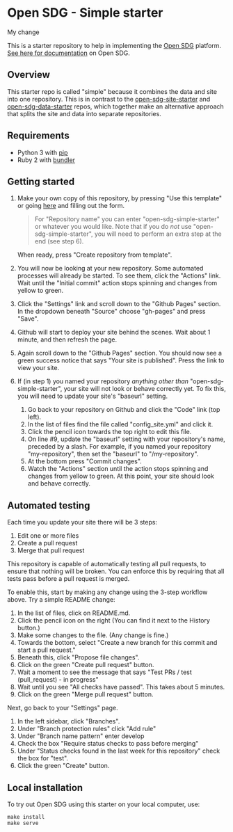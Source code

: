 # Open SDG - Simple starter

My change

This is a starter repository to help in implementing the [Open SDG](https://open-sdg.org) platform. [See here for documentation](https://open-sdg.readthedocs.io) on Open SDG.

## Overview

This starter repo is called "simple" because it combines the data and site into one repository. This is in contrast to the [open-sdg-site-starter](https://github.com/open-sdg/open-sdg-site-starter) and [open-sdg-data-starter](https://github.com/open-sdg/open-sdg-data-starter) repos, which together make an alternative approach that splits the site and data into separate repositories.

## Requirements

* Python 3 with [pip](https://pypi.org/project/pip/)
* Ruby 2 with [bundler](https://bundler.io/)

## Getting started

1. Make your own copy of this repository, by pressing "Use this template" or going [here](https://github.com/open-sdg/open-sdg-simple-starter/generate) and filling out the form.

   > For "Repository name" you can enter "open-sdg-simple-starter" or whatever you would like. Note that if you do *not* use "open-sdg-simple-starter", you will need to perform an extra step at the end (see step 6).

    When ready, press "Create repository from template".

2. You will now be looking at your new repository. Some automated processes will already be started. To see them, click the "Actions" link. Wait until the "Initial commit" action stops spinning and changes from yellow to green.
3. Click the "Settings" link and scroll down to the "Github Pages" section. In the dropdown beneath "Source" choose "gh-pages" and press "Save".
4. Github will start to deploy your site behind the scenes. Wait about 1 minute, and then refresh the page.
5. Again scroll down to the "Github Pages" section. You should now see a green success notice that says "Your site is published". Press the link to view your site.
6. If (in step 1) you named your repository *anything other than* "open-sdg-simple-starter", your site will not look or behave correctly yet. To fix this, you will need to update your site's "baseurl" setting.
    1. Go back to your repository on Github and click the "Code" link (top left).
    2. In the list of files find the file called "config_site.yml" and click it.
    3. Click the pencil icon towards the top right to edit this file.
    4. On line #9, update the "baseurl" setting with your repository's name, preceded by a slash. For example, if you named your repository "my-repository", then set the "baseurl" to "/my-repository".
    5. At the bottom press "Commit changes".
    6. Watch the "Actions" section until the action stops spinning and changes from yellow to green. At this point, your site should look and behave correctly.

## Automated testing

Each time you update your site there will be 3 steps:

1. Edit one or more files
2. Create a pull request
3. Merge that pull request

This repository is capable of automatically testing all pull requests, to ensure that nothing will be broken. You can enforce this by requiring that all tests pass before a pull request is merged.

To enable this, start by making any change using the 3-step workflow above. Try a simple README change:

1. In the list of files, click on README.md.
2. Click the pencil icon on the right (You can find it next to the History button.)
3. Make some changes to the file. (Any change is fine.)
4. Towards the bottom, select "Create a new branch for this commit and start a pull request."
5. Beneath this, click "Propose file changes".
6. Click on the green "Create pull request" button.
7. Wait a moment to see the message that says "Test PRs / test (pull_request) - in progress"
8. Wait until you see "All checks have passed". This takes about 5 minutes.
9. Click on the green "Merge pull request" button.

Next, go back to your "Settings" page.

1. In the left sidebar, click "Branches".
2. Under "Branch protection rules" click "Add rule"
3. Under "Branch name pattern" enter develop
4. Check the box "Require status checks to pass before merging"
5. Under "Status checks found in the last week for this repository" check the box for "test".
6. Click the green "Create" button.

## Local installation

To try out Open SDG using this starter on your local computer, use:

```
make install
make serve
```

